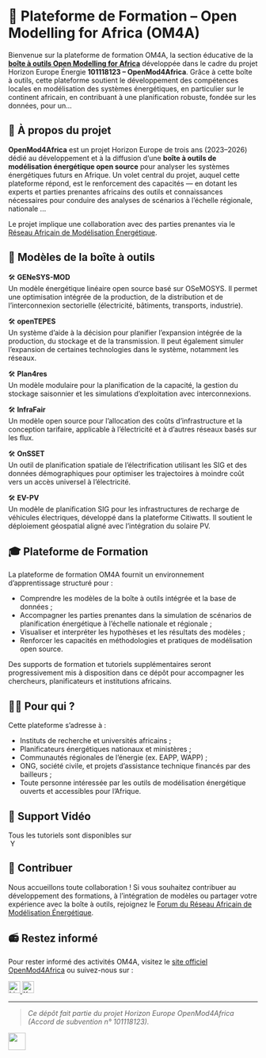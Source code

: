 # 🔎 Plateforme de Formation – Open Modelling for Africa (OM4A)

Bienvenue sur la plateforme de formation OM4A, la section éducative de la [**boîte à outils Open Modelling for Africa**](https://africaenergymodels.net/) développée dans le cadre du projet Horizon Europe Énergie **101118123 – OpenMod4Africa**. Grâce à cette boîte à outils, cette plateforme soutient le développement des compétences locales en modélisation des systèmes énergétiques, en particulier sur le continent africain, en contribuant à une planification robuste, fondée sur les données, pour un...

## 🎯 À propos du projet

**OpenMod4Africa** est un projet Horizon Europe de trois ans (2023–2026) dédié au développement et à la diffusion d’une **boîte à outils de modélisation énergétique open source** pour analyser les systèmes énergétiques futurs en Afrique. Un volet central du projet, auquel cette plateforme répond, est le renforcement des capacités — en dotant les experts et parties prenantes africains des outils et connaissances nécessaires pour conduire des analyses de scénarios à l’échelle régionale, nationale ...

Le projet implique une collaboration avec des parties prenantes via le [Réseau Africain de Modélisation Énergétique](https://africanenergymodellingnetwork.net/en/home).

## 🧰 Modèles de la boîte à outils

🛠 **GENeSYS-MOD**  
  Un modèle énergétique linéaire open source basé sur OSeMOSYS. Il permet une optimisation intégrée de la production, de la distribution et de l’interconnexion sectorielle (électricité, bâtiments, transports, industrie).  

🛠 **openTEPES**  
  Un système d’aide à la décision pour planifier l’expansion intégrée de la production, du stockage et de la transmission. Il peut également simuler l’expansion de certaines technologies dans le système, notamment les réseaux.

🛠 **Plan4res**  
  Un modèle modulaire pour la planification de la capacité, la gestion du stockage saisonnier et les simulations d’exploitation avec interconnexions.

🛠️ **InfraFair**  
  Un modèle open source pour l’allocation des coûts d’infrastructure et la conception tarifaire, applicable à l’électricité et à d’autres réseaux basés sur les flux.

🛠 **OnSSET**  
  Un outil de planification spatiale de l’électrification utilisant les SIG et des données démographiques pour optimiser les trajectoires à moindre coût vers un accès universel à l’électricité.

🛠 **EV-PV**  
  Un modèle de planification SIG pour les infrastructures de recharge de véhicules électriques, développé dans la plateforme Citiwatts. Il soutient le déploiement géospatial aligné avec l’intégration du solaire PV.

## 🎓 Plateforme de Formation

La plateforme de formation OM4A fournit un environnement d’apprentissage structuré pour :

- Comprendre les modèles de la boîte à outils intégrée et la base de données ;
- Accompagner les parties prenantes dans la simulation de scénarios de planification énergétique à l’échelle nationale et régionale ;
- Visualiser et interpréter les hypothèses et les résultats des modèles ;
- Renforcer les capacités en méthodologies et pratiques de modélisation open source.

Des supports de formation et tutoriels supplémentaires seront progressivement mis à disposition dans ce dépôt pour accompagner les chercheurs, planificateurs et institutions africains.

## 🧑‍💻 Pour qui ?

Cette plateforme s’adresse à :

- Instituts de recherche et universités africains ;
- Planificateurs énergétiques nationaux et ministères ;
- Communautés régionales de l’énergie (ex. EAPP, WAPP) ;
- ONG, société civile, et projets d’assistance technique financés par des bailleurs ;
- Toute personne intéressée par les outils de modélisation énergétique ouverts et accessibles pour l’Afrique.

## 🎥 Support Vidéo

Tous les tutoriels sont disponibles sur  
<a href="https://youtube.com/@africanenergymodellingnetwork" target="_blank" style="text-decoration: none;">
  <img src="https://cdn.simpleicons.org/youtube/FF0000/16" alt="YouTube" height="16" style="vertical-align: text-bottom; margin-left: 4px;">
</a>

## 🤝 Contribuer

Nous accueillons toute collaboration ! Si vous souhaitez contribuer au développement des formations, à l’intégration de modèles ou partager votre expérience avec la boîte à outils, rejoignez le [Forum du Réseau Africain de Modélisation Énergétique](https://africanenergymodellingnetwork.net/en/forum).

## 📻 Restez informé

Pour rester informé des activités OM4A, visitez le [site officiel OpenMod4Africa](https://www.openmod4africa.eu) ou suivez-nous sur :

<a href="https://www.linkedin.com/company/openmod4africaeu" target="_blank">
  <img src="https://upload.wikimedia.org/wikipedia/commons/c/ca/LinkedIn_logo_initials.png" alt="LinkedIn" height="24">
</a>
<a href="https://twitter.com/OPENMOD4AFRICA" target="_blank">
  <img src="https://logowik.com/content/uploads/images/twitter-x-icon3832.logowik.com.webp" alt="X" height="24">
</a>

---

> *Ce dépôt fait partie du projet Horizon Europe OpenMod4Africa (Accord de subvention n° 101118123).*  
<a href="https://www.openmod4africa.eu" target="_blank">
  <img src="https://openmod4africa.eu/wp-content/uploads/2023/08/EN_FundedbytheEU_RGB_NEG-1536x342.png"  height="35">
</a>
